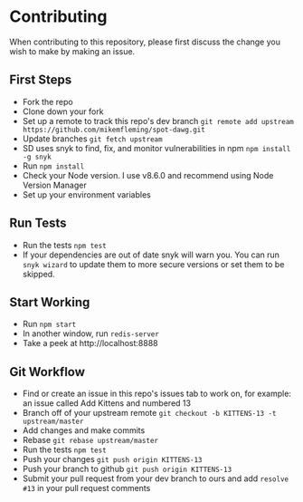 # Contributing

When contributing to this repository, please first discuss the change you wish to make by making an issue. 

## First Steps
- Fork the repo
- Clone down your fork
- Set up a remote to track this repo's dev branch `git remote add upstream https://github.com/mikemfleming/spot-dawg.git`
- Update branches `git fetch upstream`
- SD uses snyk to find, fix, and monitor vulnerabilities in npm `npm install -g snyk`
- Run `npm install`
- Check your Node version. I use v8.6.0 and recommend using Node Version Manager
- Set up your environment variables

## Run Tests
- Run the tests `npm test`
- If your dependencies are out of date snyk will warn you. You can run `snyk wizard` to update them to more secure versions or set them to be skipped.

## Start Working
- Run `npm start`
- In another window, run `redis-server`
- Take a peek at  http://localhost:8888

## Git Workflow
- Find or create an issue in this repo's issues tab to work on, for example: an issue called Add Kittens and numbered 13
- Branch off of your upstream remote `git checkout -b KITTENS-13 -t upstream/master`
- Add changes and make commits
- Rebase `git rebase upstream/master`
- Run the tests `npm test`
- Push your changes `git push origin KITTENS-13`
- Push your branch to github `git push origin KITTENS-13`
- Submit your pull request from your dev branch to ours and add `resolve #13` in your pull request comments
